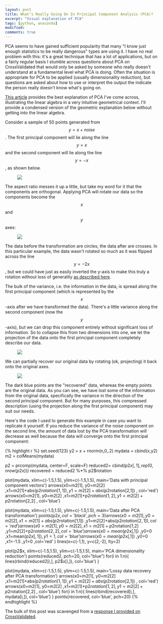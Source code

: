 ```yaml
---
layout: post
title: What’s Really Going On In Principal Component Analysis (PCA)?
excerpt: "Visual explanation of PCA"
tags: [python, anaconda]
modified:
comments: true
---
```


PCA seems to have gained sufficient popularity that many "I know just enough statistics to be really dangerous" types are using it. I have no real problem with this: it's a great technique that has a lot of applications, but on a fairly regular basis I stumble across questions about PCA on CrossValidated that would only be asked by someone who really doesn't understand at a fundamental level what PCA is doing. Often the situation is appropriate for PCA to be applied (usually dimensionality reduction), but questions are asked about how to use or interpret the output the indicate the person really doesn't know what's going on.

[This article](http://www.cs.otago.ac.nz/cosc453/student_tutorials/principal_components.pdf) provides the best explanation of PCA I've come across, illustrating the linear algebra in a very intuitive geometrical context. I'll provide a condensed version of the geometric explanation below without getting into the linear algebra.
 	

Consider a sample of 50 points generated from $$y=x + noise$$. The first principal component will lie along the line $$y=x$$ and the second component will lie along the line $$y=-x$$, as shown below.

<figure>
	<img src="http://i.stack.imgur.com/wHjgk.jpg">
</figure>

The aspect ratio messes it up a little, but take my word for it that the components are orthogonal. Applying PCA will rotate our data so the components become the $$x$$ and $$y$$ axes:

<figure>
	<img src="http://i.stack.imgur.com/vtyVh.jpg">
</figure>

The data before the transformation are circles, the data after are crosses. In this particular example, the data wasn't rotated so much as it was flipped across the line $$y=-2x$$, but we could have just as easily inverted the y-axis to make this truly a rotation without loss of generality [as described here](http://stats.stackexchange.com/a/30356/8451).

The bulk of the variance, i.e. the information in the data, is spread along the first principal component (which is represented by the $$x$$-axis after we have transformed the data). There's a little variance along the second component (now the $$y$$-axis), but we can drop this component entirely without significant loss of information. So to collapse this from two dimensions into one, we let the projection of the data onto the first principal component completely describe our data.

<figure>
	<img src="http://i.stack.imgur.com/kD1BT.jpg">
</figure>

We can partially recover our original data by rotating (ok, projecting) it back onto the original axes.

<figure>
	<img src="http://i.stack.imgur.com/4zpO8.jpg">
</figure>


The dark blue points are the "recovered" data, whereas the empty points are the original data. As you can see, we have lost some of the information from the original data, specifically the variance in the direction of the second principal component. But for many purposes, this compressed description (using the projection along the first principal component) may suit our needs.

Here's the code I used to generate this example in case you want to replicate it yourself. If you reduce the variance of the noise component on the second line, the amount of data lost by the PCA transformation will decrease as well because the data will converge onto the first principal component:

{% highlight r %}
set.seed(123)
y2 = x + rnorm(n,0,.2)
mydata = cbind(x,y2)
m2 = colMeans(mydata)

p2 = prcomp(mydata, center=F, scale=F)
reduced2= cbind(p2$x[,1], rep(0, nrow(p2$x)))
recovered = reduced2 %*% p2$rotation

plot(mydata, xlim=c(-1.5,1.5), ylim=c(-1.5,1.5), main='Data with principal component vectors')
arrows(x0=m2[1], y0=m2[2]
       ,x1=m2[1]+abs(p2$rotation[1,1])
           ,y1=m2[2]+abs(p2$rotation[2,1])
       , col='red')
arrows(x0=m2[1], y0=m2[2]
       ,x1=m2[1]+p2$rotation[1,2]
           ,y1=m2[2]+p2$rotation[2,2]
       , col='blue')

plot(mydata, xlim=c(-1.5,1.5), ylim=c(-1.5,1.5), main='Data after PCA transformation')
points(p2$x, col='black', pch=3)
    arrows(x0=m2[1], y0=m2[2]
           ,x1=m2[1]+abs(p2$rotation[1,1])
       ,y1=m2[2]+abs(p2$rotation[2,1])
           , col='red')
    arrows(x0=m2[1], y0=m2[2]
           ,x1=m2[1]+p2$rotation[1,2]
       ,y1=m2[2]+p2$rotation[2,2]
           , col='blue')
    arrows(x0=mean(p2$x[,1])
      ,y0=0
      ,x1=mean(p2$x[,1])
          ,y1=1
          ,col='blue'
           )
    arrows(x0=mean(p2$x[,1])
       ,y0=0
       ,x1=-1.5
       ,y1=0
       ,col='red'
)
lines(x=c(-1,1), y=c(2,-2), lty=2)

plot(p2$x, xlim=c(-1.5,1.5), ylim=c(-1.5,1.5), main='PCA dimensionality reduction')
    points(reduced2, pch=20, col="blue")
    for(i in 1:n){
      lines(rbind(reduced2[i,], p2$x[i,]), col='blue')
}

plot(mydata, xlim=c(-1.5,1.5), ylim=c(-1.5,1.5), main='Lossy data recovery after PCA transformation')
arrows(x0=m2[1], y0=m2[2]
       ,x1=m2[1]+abs(p2$rotation[1,1])
           ,y1=m2[2]+abs(p2$rotation[2,1])
       , col='red')
arrows(x0=m2[1], y0=m2[2]
       ,x1=m2[1]+p2$rotation[1,2]
           ,y1=m2[2]+p2$rotation[2,2]
       , col='blue')
for(i in 1:n){
  lines(rbind(recovered[i,], mydata[i,]), col='blue')
}
points(recovered, col='blue', pch=20)
{% endhighlight %}

The bulk of this post was scavenged from a [response I provided on CrossValidated](http://stats.stackexchange.com/a/76911/8451).